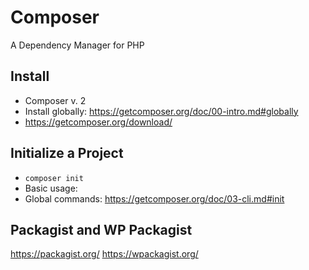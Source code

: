 # Composer
A Dependency Manager for PHP

## Install
- Composer v. 2
- Install globally: https://getcomposer.org/doc/00-intro.md#globally
- https://getcomposer.org/download/
## Initialize a Project
- `composer init`
- Basic usage:
- Global commands: https://getcomposer.org/doc/03-cli.md#init

## Packagist and WP Packagist
https://packagist.org/
https://wpackagist.org/